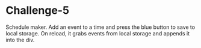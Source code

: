 # Challenge-5

Schedule maker. Add an event to a time and press the blue button to save to local storage. On reload, it grabs events from local storage and appends it into the div.
